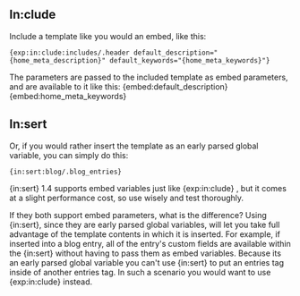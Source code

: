 ## In:clude
Include a template like you would an embed, like this:

    {exp:in:clude:includes/.header default_description="{home_meta_description}" default_keywords="{home_meta_keywords}"}

The parameters are passed to the included template as embed parameters, and are available to it like this: {embed:default_description} {embed:home_meta_keywords}

## In:sert
Or, if you would rather insert the template as an early parsed global variable, you can simply do this:

    {in:sert:blog/.blog_entries}
    
{in:sert} 1.4 supports embed variables just like {exp:in:clude} , but it comes at a slight performance cost, so use wisely and test thoroughly.

If they both support embed parameters, what is the difference? Using {in:sert}, since they are early parsed global variables, will let you take full advantage of the template contents in which it is inserted. For example, if inserted into a blog entry, all of the entry's custom fields are available within the {in:sert} without having to pass them as embed variables. Because its an early parsed global variable you can't use {in:sert} to put an entries tag inside of another entries tag. In such a scenario you would want to use {exp:in:clude} instead.
